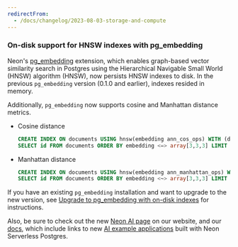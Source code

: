 ```yaml
---
redirectFrom:
  - /docs/changelog/2023-08-03-storage-and-compute
---
```


### On-disk support for HNSW indexes with pg_embedding

Neon's [pg_embedding](/docs/extensions/pg_embedding) extension, which enables graph-based vector similarity search in Postgres using the Hierarchical Navigable Small World (HNSW) algorithm (HNSW), now persists HNSW indexes to disk. In the previous `pg_embedding` version (0.1.0 and earlier), indexes resided in memory.

Additionally, `pg_embedding` now supports cosine and Manhattan distance metrics.

- Cosine distance

  ```sql shouldWrap
  CREATE INDEX ON documents USING hnsw(embedding ann_cos_ops) WITH (dims=3, m=3, efconstruction=5, efsearch=5);
  SELECT id FROM documents ORDER BY embedding <=> array[3,3,3] LIMIT 1;
  ```

- Manhattan distance

  ```sql shouldWrap
  CREATE INDEX ON documents USING hnsw(embedding ann_manhattan_ops) WITH (dims=3, m=3, efconstruction=5, efsearch=5);
  SELECT id FROM documents ORDER BY embedding <~> array[3,3,3] LIMIT 1;
  ```

If you have an existing `pg_embedding` installation and want to upgrade to the new version, see [Upgrade to pg_embedding with on-disk indexes](/docs/extensions/pg_embedding#upgrade-to-pgembedding-for-on-disk-indexes) for instructions.

Also, be sure to check out the new [Neon AI page](/docs/ai/ai-intro) on our website, and our [docs](/docs/ai/ai-intro), which include links to new [AI example applications](/docs/ai/ai-intro#example-applications) built with Neon Serverless Postgres.
